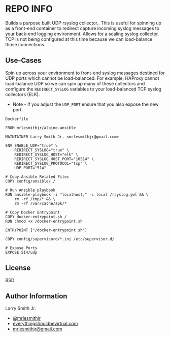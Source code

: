 REPO INFO
=========
Builds a purpose built UDP rsyslog collector.. This is useful for spinning up
as a front-end container to redirect capture incoming syslog messages to your
back-end logging environment. Allows for a scaling syslog collector. TCP is not
being configured at this time because we can load-balance those connections.

Use-Cases
---------
Spin up across your environment to front-end syslog messages destined for UDP
ports which cannot be load-balanced. For example, HAProxy cannot load-balance
UDP so we can spin up many of these collectors and configure the `REDIRECT_SYSLOG`
variables to your load-balanced TCP syslog collectors (ELK).

* Note - If you adjust the `UDP_PORT` ensure that you also expose the new port.

`Dockerfile`
```
FROM mrlesmithjr/alpine-ansible

MAINTAINER Larry Smith Jr. <mrlesmithjr@gmail.com>

ENV ENABLE_UDP="true" \
    REDIRECT_SYSLOG="true" \
    REDIRECT_SYSLOG_HOST="elk" \
    REDIRECT_SYSLOG_HOST_PORT="10514" \
    REDIRECT_SYSLOG_PROTOCOL="tcp" \
    UDP_PORT="514"

# Copy Ansible Related Files
COPY config/ansible/ /

# Run Ansible playbook
RUN ansible-playbook -i "localhost," -c local /rsyslog.yml && \
    rm -rf /tmp/* && \
    rm -rf /var/cache/apk/*

# Copy Docker Entrypoint
COPY docker-entrypoint.sh /
RUN chmod +x /docker-entrypoint.sh

ENTRYPOINT ["/docker-entrypoint.sh"]

COPY config/supervisord/*.ini /etc/supervisor.d/

# Expose Ports
EXPOSE 514/udp
```

License
-------

BSD

Author Information
------------------

Larry Smith Jr.
- [@mrlesmithjr]
- [everythingshouldbevirtual.com]
- [mrlesmithjr@gmail.com]


[Docker]: <https://www.docker.com>
[Ansible]: <https://www.ansible.com/>
[@mrlesmithjr]: <https://twitter.com/mrlesmithjr>
[everythingshouldbevirtual.com]: <http://everythingshouldbevirtual.com>
[mrlesmithjr@gmail.com]: <mailto:mrlesmithjr@gmail.com>
